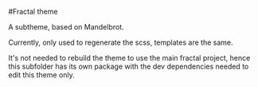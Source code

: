 #Fractal theme

A subtheme, based on Mandelbrot.

Currently, only used to regenerate the scss, templates are the same.

It's not needed to rebuild the theme to use the main fractal project, hence this subfolder has its own package with the dev dependencies needed to edit this theme only.
